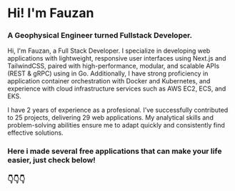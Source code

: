 # Hi! I'm Fauzan

### A Geophysical Engineer turned Fullstack Developer. 

Hi, I'm Fauzan, a Full Stack Developer. I specialize in developing web applications with lightweight, responsive user interfaces using Next.js and TailwindCSS, paired with high-performance, modular, and scalable APIs (REST & gRPC) using in Go. Additionally, I have strong proficiency in application container orchestration with Docker and Kubernetes, and experience with cloud infrastructure services such as AWS EC2, ECS, and EKS.

I have 2 years of experience as a profesional. I’ve successfully contributed to 25 projects, delivering 29 web applications. My analytical skills and problem-solving abilities ensure me to adapt quickly and consistently find effective solutions.

### Here i made several free applications that can make your life easier, just check below!

### 👇👇👇
